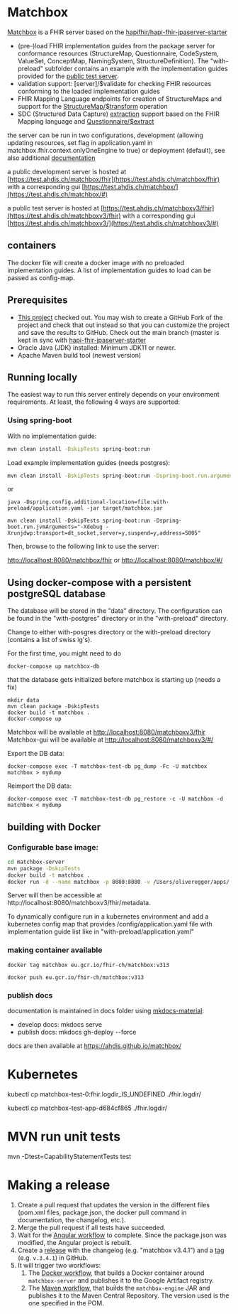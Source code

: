 # Matchbox

[Matchbox](https://matchbox.health) is a FHIR server based on the [hapifhir/hapi-fhir-jpaserver-starter](https://github.com/hapifhir/hapi-fhir-jpaserver-starter)

- (pre-)load FHIR implementation guides from the package server for conformance resources (StructureMap, Questionnaire, CodeSystem, ValueSet, ConceptMap, NamingSystem, StructureDefinition). The "with-preload" subfolder contains an example with the implementation guides provided for the [public test server](https://test.ahdis.ch/matchbox/fhir).
- validation support: [server]/$validate for checking FHIR resources conforming to the loaded implementation guides
- FHIR Mapping Language endpoints for creation of StructureMaps and support for the [StructureMap/$transform](https://www.hl7.org/fhir/operation-structuremap-transform.html) operation
- SDC (Structured Data Capture) [extraction](https://build.fhir.org/ig/HL7/sdc/extraction.html#map-extract) support based on the FHIR Mapping language and [Questionnaire/$extract](http://build.fhir.org/ig/HL7/sdc/OperationDefinition-QuestionnaireResponse-extract.html)

the server can be run in two configurations, development (allowing updating resources, set flag in application.yaml in matchbox.fhir.context.onlyOneEngine to true) or deployment (default), see also additional [documentation](https://ahdis.github.io/matchbox)

a public development server is hosted at [https://test.ahdis.ch/matchbox/fhir](https://test.ahdis.ch/matchbox/fhir) with a corresponding gui [https://test.ahdis.ch/matchbox/](https://test.ahdis.ch/matchbox/#)

a public test server is hosted at [https://test.ahdis.ch/matchboxv3/fhir](https://test.ahdis.ch/matchboxv3/fhir) with a corresponding gui [https://test.ahdis.ch/matchboxv3/](https://test.ahdis.ch/matchboxv3/#)

## containers

The docker file will create a docker image with no preloaded implementation guides. A list of implementation guides to load can be passed as config-map.

## Prerequisites

- [This project](https://github.com/ahdis/matchbox) checked out. You may wish to create a GitHub Fork of the project and check that out instead so that you can customize the project and save the results to GitHub. Check out the main branch (master is kept in sync with [hapi-fhir-jpaserver-starter](https://github.com/hapifhir/hapi-fhir-jpaserver-starter)
- Oracle Java (JDK) installed: Minimum JDK11 or newer.
- Apache Maven build tool (newest version)

## Running locally

The easiest way to run this server entirely depends on your environment requirements. At least, the following 4 ways are supported:

### Using spring-boot

With no implementation guide:

```bash
mvn clean install -DskipTests spring-boot:run
```

Load example implementation guides (needs postgres):

```bash
mvn clean install -DskipTests spring-boot:run -Dspring-boot.run.arguments=--spring.config.additional-location=file:with-preload/application.yaml
```

or

```
java -Dspring.config.additional-location=file:with-preload/application.yaml -jar target/matchbox.jar
```

```
mvn clean install -DskipTests spring-boot:run -Dspring-boot.run.jvmArguments="-Xdebug -Xrunjdwp:transport=dt_socket,server=y,suspend=y,address=5005"
```

Then, browse to the following link to use the server:

[http://localhost:8080/matchbox/fhir](http://localhost:8080/matchboxv3/fhir)
or
[http://localhost:8080/matchbox/#/](http://localhost:8080/matchboxv3/#/)

## Using docker-compose with a persistent postgreSQL database

The database will be stored in the "data" directory. The configuration can be found in the "with-postgres" directory or in the "with-preload" directory.

Change to either with-posgres directory or the with-preload directory (contains a list of swiss ig's).

For the first time, you might need to do

```
docker-compose up matchbox-db
```

that the database gets initialized before matchbox is starting up (needs a fix)

```
mkdir data
mvn clean package -DskipTests
docker build -t matchbox .
docker-compose up
```

Matchbox will be available at [http://localhost:8080/matchboxv3/fhir](http://localhost:8080/matchboxv3/fhir)
Matchbox-gui will be available at [http://localhost:8080/matchboxv3/#/](http://localhost:8080/matchboxv3/#/)

Export the DB data:

```
docker-compose exec -T matchbox-test-db pg_dump -Fc -U matchbox matchbox > mydump
```

Reimport the DB data:

```
docker-compose exec -T matchbox-test-db pg_restore -c -U matchbox -d matchbox < mydump
```

## building with Docker

### Configurable base image:

```bash
cd matchbox-server
mvn package -DskipTests
docker build -t matchbox .
docker run -d --name matchbox -p 8080:8080 -v /Users/oliveregger/apps/:/apps/ matchbox
```

Server will then be accessible at http://localhost:8080/matchboxv3/fhir/metadata.

To dynamically configure run in a kubernetes environment and add a kubernetes config map that provides /config/application.yaml file with implementation guide list like in "with-preload/application.yaml"

### making container available

```
docker tag matchbox eu.gcr.io/fhir-ch/matchbox:v313

docker push eu.gcr.io/fhir-ch/matchbox:v313
```

### publish docs

documentation is maintained in docs folder using [mkdocs-material](https://squidfunk.github.io/mkdocs-material/):

- develop docs: mkdocs serve
- publish docs: mkdocs gh-deploy --force

docs are then available at https://ahdis.github.io/matchbox/

# Kubernetes

kubectl cp matchbox-test-0:fhir.logdir_IS_UNDEFINED ./fhir.logdir/

kubectl cp matchbox-test-app-d684cf865 ./fhir.logdir/

# MVN run unit tests

mvn -Dtest=CapabilityStatementTests test

# Making a release

1. Create a pull request that updates the version in the different files (pom.xml files, package.json, the docker pull
   command in documentation, the changelog, etc.).
2. Merge the pull request if all tests have succeeded.
3. Wait for the [Angular workflow](https://github.com/ahdis/matchbox/blob/main/.github/workflows/angular_build.yml)
   to complete. Since the package.json was modified, the Angular project is rebuilt.
4. Create a [release](https://github.com/ahdis/matchbox/releases) with the changelog (e.g. "matchbox v3.4.1") and a
   [tag](https://github.com/ahdis/matchbox/tags) (e.g. `v.3.4.1`) in GitHub.
5. It will trigger two workflows:
   1. The [Docker workflow](https://github.com/ahdis/matchbox/blob/main/.github/workflows/googleregistry.yml), that
      builds a Docker container around `matchbox-server` and publishes it to the Google Artifact registry.
   2. The [Maven workflow](https://github.com/ahdis/matchbox/blob/main/.github/workflows/central_repository.yml), that
      builds the `matchbox-engine` JAR and publishes it to the Maven Central Repository. The version used is the one
      specified in the POM.
